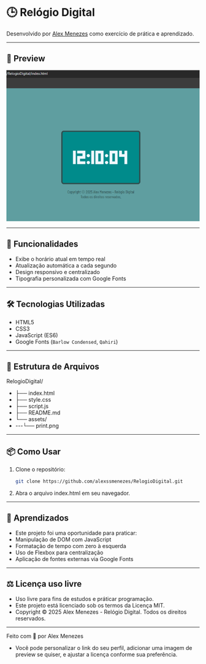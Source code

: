 # 🕒 Relógio Digital
  
Desenvolvido por [Alex Menezes](https://github.com/alexssmenezes) como exercício de prática e aprendizado.

---

## 📸 Preview

![Relógio Digital](./assets/print.png) <!-- Substitua pelo caminho correto da imagem, se quiser incluir uma captura de tela -->

---

## 🚀 Funcionalidades

- Exibe o horário atual em tempo real
- Atualização automática a cada segundo
- Design responsivo e centralizado
- Tipografia personalizada com Google Fonts

---

## 🛠️ Tecnologias Utilizadas

- HTML5
- CSS3
- JavaScript (ES6)
- Google Fonts (`Barlow Condensed`, `Qahiri`)

---

## 📁 Estrutura de Arquivos

RelogioDigital/

- ├── index.html
- ├── style.css
- ├── script.js
- ├── README.md
- └── assets/
- ---└── print.png

---

## 📦 Como Usar

1. Clone o repositório:

   ```bash
   git clone https://github.com/alexssmenezes/RelogioDigital.git
    ```

2. Abra o arquivo index.html em seu navegador.

---

## 🧠 Aprendizados

- Este projeto foi uma oportunidade para praticar:
- Manipulação de DOM com JavaScript
- Formatação de tempo com zero à esquerda
- Uso de Flexbox para centralização
- Aplicação de fontes externas via Google Fonts

---

## ⚖️ Licença uso livre

- Uso livre para fins de estudos e práticar programação.
- Este projeto está licenciado sob os termos da Licença MIT.
- Copyright © 2025 Alex Menezes - Relógio Digital. Todos os direitos reservados.

---

Feito com 💙 por Alex Menezes

- Você pode personalizar o link do seu perfil, adicionar uma imagem de preview se quiser, e ajustar a licença conforme sua preferência.
